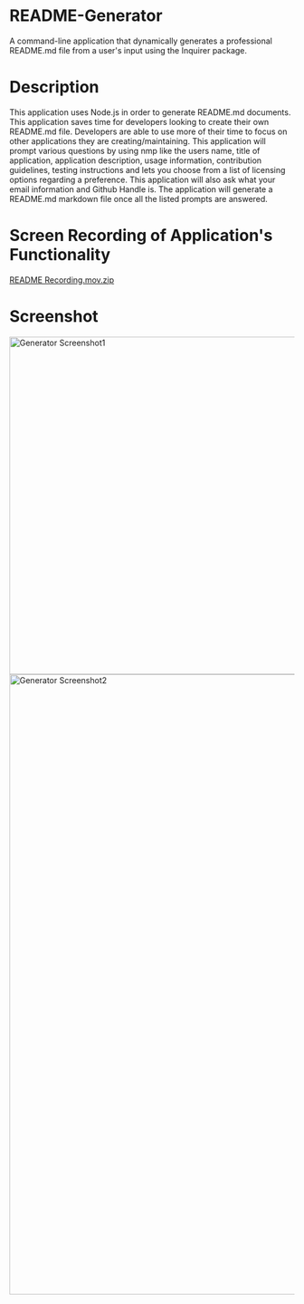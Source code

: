 # README-Generator
A command-line application that dynamically generates a professional README.md file from a user's input using the Inquirer package.

<h1>Description</h1>
This application uses Node.js in order to generate README.md documents. This application saves time for developers looking to create their
own README.md file. Developers are able to use more of their time to focus on other applications they are creating/maintaining.
This application will prompt various questions by using nmp like the users name, title of application, application description, usage information, contribution guidelines, testing instructions and lets you choose from a list of licensing options regarding a preference.
This application will also ask what your email information and Github Handle is.
The application will generate a README.md markdown file once all the listed prompts are answered.

<h1>Screen Recording of Application's Functionality</h1>

[README Recording.mov.zip](https://github.com/Cehura-Code/README-Generator/files/12489554/README.Recording.mov.zip)

<h1>Screenshot</h1>
<img width="596" alt="Generator Screenshot1" src="https://github.com/Cehura-Code/README-Generator/assets/134533516/7e9f1e68-6be8-43c9-a29d-1789c8a89301">
<img width="1095" alt="Generator Screenshot2" src="https://github.com/Cehura-Code/README-Generator/assets/134533516/65a86187-3c71-47ff-9385-48dae84fdeed">



